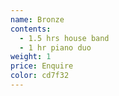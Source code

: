 ```yaml
---
name: Bronze
contents:
  - 1.5 hrs house band
  - 1 hr piano duo
weight: 1
price: Enquire
color: cd7f32
---
```











